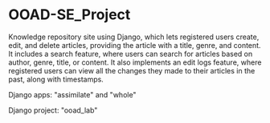 # OOAD-SE_Project

Knowledge repository site using Django, which lets registered users create, edit, and delete articles, providing the article with a title, genre, and content. It includes a search feature, where users can search for articles based on author, genre, title, or content. It also implements an edit logs feature, where registered users can view all the changes they made to their articles in the past, along with timestamps.

Django apps: "assimilate" and "whole"

Django project: "ooad_lab"
